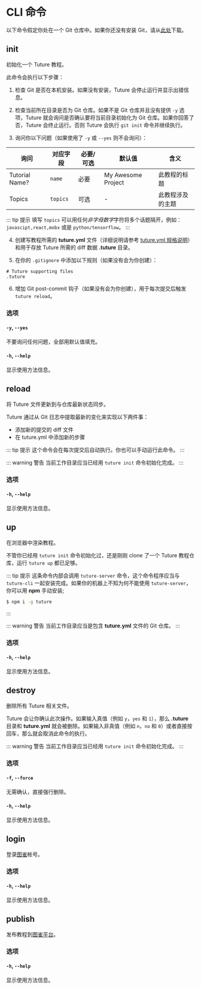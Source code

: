 # CLI 命令

以下命令假定你处在一个 Git 仓库中。如果你还没有安装 Git，请从[此处](https://git-scm.com/downloads)下载。

## init

初始化一个 Tuture 教程。

此命令会执行以下步骤：

1. 检查 Git 是否在本机安装。如果没有安装，Tuture 会停止运行并显示出错信息。

2. 检查当前所在目录是否为 Git 仓库。如果不是 Git 仓库并且没有提供 `-y` 选项，Tuture 就会询问是否确认要将当前目录初始化为 Git 仓库。如果你回答了否，Tuture 会终止运行。否则 Tuture 会执行 `git init` 命令并继续执行。

3. 询问你以下问题（如果使用了 `-y` 或 `--yes` 则不会询问）：

| 询问           | 对应字段 | 必要/可选 | 默认值             | 含义             |
| -------------- | -------- | --------- | ------------------ | ---------------- |
| Tutorial Name? | `name`   | 必要      | My Awesome Project | 此教程的标题     |
| Topics         | `topics` | 可选      | -                  | 此教程涉及的主题 |

::: tip 提示
填写 `topics` 可以用任何*非字母数字*字符将多个话题隔开，例如：`javascipt,react,mobx` 或是 `python/tensorflow`。
:::

4. 创建写教程所需的 **tuture.yml** 文件（详细说明请参考 [tuture.yml 规格说明](tuture-yml-spec.md)）和用于存放 Tuture 所需的 diff 数据 **.tuture** 目录。

5. 在你的 `.gitignore` 中添加以下规则（如果没有会为你创建）：

```
# Tuture supporting files
.tuture
```

6. 增加 Git post-commit 钩子（如果没有会为你创建），用于每次提交后触发 `tuture reload`。

### 选项

#### `-y`, `--yes`

不要询问任何问题，全部用默认值填充。

#### `-h`, `--help`

显示使用方法信息。

## reload

将 Tuture 文件更新到与仓库最新状态同步。

Tuture 通过从 Git 日志中提取最新的变化来实现以下两件事：

- 添加新的提交的 diff 文件
- 在 tuture.yml 中添加新的步骤

::: tip 提示
这个命令会在每次提交后自动执行。你也可以手动运行此命令。
:::

::: warning 警告
当前工作目录应当已经用 `tuture init` 命令初始化完成。
:::

### 选项

#### `-h`, `--help`

显示使用方法信息。

## up

在浏览器中渲染教程。

不管你已经用 `tuture init` 命令初始化过，还是刚刚 clone 了一个 Tuture 教程仓库，运行 `tuture up` 都已足够。

::: tip 提示
这条命令内部会调用 `tuture-server` 命令，这个命令程序应当与 `tuture-cli` 一起安装完成。如果你的机器上不知为何不能使用 `tuture-server`，你可以用 **npm** 手动安装;

```bash
$ npm i -g tuture
```

:::

::: warning 警告
当前工作目录应当是包含 **tuture.yml** 文件的 Git 仓库。
:::

### 选项

#### `-h`, `--help`

显示使用方法信息。

## destroy

删除所有 Tuture 相关文件。

Tuture 会让你确认此次操作。如果输入真值（例如 `y`，`yes` 和 `1`），那么 **.tuture** 目录和 **tuture.yml** 就会被删除。如果输入非真值（例如 `n`，`no` 和 `0`）或者直接按回车，那么就会取消此命令的执行。

::: warning 警告
当前工作目录应当已经用 `tuture init` 命令初始化完成。
:::

### 选项

#### `-f`, `--force`

无需确认，直接强行删除。

#### `-h`, `--help`

显示使用方法信息。

## login

登录[图雀](https://tuture.co)帐号。

### 选项

#### `-h`, `--help`

显示使用方法信息。

## publish

发布教程到[图雀平台](https://tuture.co)。

### 选项

#### `-h`, `--help`

显示使用方法信息。
